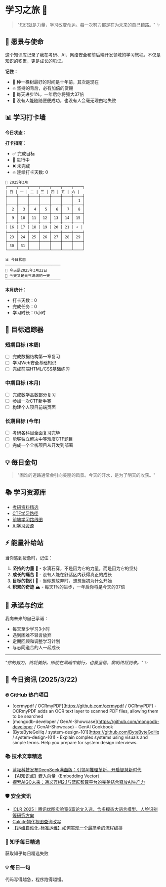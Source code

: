 # 学习之旅 🚀

> "知识就是力量，学习改变命运。每一次努力都是在为未来的自己铺路。" ✨

## 🌟 愿景与使命

这个知识库记录了我在考研、AI、网络安全和前后端开发领域的学习旅程。不仅是知识的积累，更是成长的见证。

**记住：**

- 🌱 种一棵树最好的时间是十年前，其次是现在
- 🔥 坚持的背后，必有加倍的赏赐
- 💪 每天进步1%，一年后你将强大37倍
- 🌈 没有人能随随便便成功，也没有人会毫无理由地失败

## 📊 学习打卡墙

**今日状态：**

**打卡指南：**

- ✅ 完成目标
- 🔄 进行中
- ❌ 未完成
- 🔥 连续打卡天数: 0

<!-- CALENDAR_START -->
```
📅 2025年3月
┌────┬────┬────┬────┬────┬────┬────┐
│ 日 │ 一 │ 二 │ 三 │ 四 │ 五 │ 六 │
├────┼────┼────┼────┼────┼────┼────┤
│    │    │    │    │    │    │  1 │
├────┼────┼────┼────┼────┼────┼────┤
│  2 │  3 │  4 │  5 │  6 │  7 │  8 │
├────┼────┼────┼────┼────┼────┼────┤
│  9 │ 10 │ 11 │ 12 │ 13 │ 14 │ 15 │
├────┼────┼────┼────┼────┼────┼────┤
│ 16 │ 17 │ 18 │ 19 │ 20 │ 21 │ ⭐ │
├────┼────┼────┼────┼────┼────┼────┤
│ 23 │ 24 │ 25 │ 26 │ 27 │ 28 │ 29 │
├────┼────┼────┼────┼────┼────┼────┤
│ 30 │ 31 │    │    │    │    │    │
└────┴────┴────┴────┴────┴────┴────┘
```

```
📊 今日状态
─────────────────────────
🌟 今天是2025年3月22日
🌈 今天又是元气满满的一天
─────────────────────────
```
<!-- CALENDAR_END -->

**本月统计：**
- 打卡天数：0
- 完成任务：0
- 学习时长：0小时

## 🎯 目标追踪器

### 短期目标 (本周)

- [ ] 完成数据结构第一章复习
- [ ] 学习Web安全基础知识
- [ ] 完成前端HTML/CSS基础练习

### 中期目标 (本月)

- [ ] 完成数学高数部分复习
- [ ] 参加一次CTF新手赛
- [ ] 构建个人项目前端页面

### 长期目标 (今年)

- [ ] 考研各科目全面复习完毕
- [ ] 能够独立解决中等难度CTF题目
- [ ] 完成一个全栈项目从开发到部署

## 💡 每日金句

> "困难的道路通常会引向美丽的风景。今天的汗水，是为了明天的收获。"

## 📚 学习资源库

- [考研资料精选](https://github.com/topics/kaoyan)
- [CTF学习路径](https://ctf-wiki.org/)
- [前端学习路线图](https://roadmap.sh/frontend)
- [AI学习资源](https://github.com/microsoft/AI-For-Beginners)

## ⚡ 能量补给站

当你感到疲惫时，记住：

1. **坚持的力量** 🌊 - 水滴石穿，不是因为它的力量，而是因为它的坚持
2. **成长的痛苦** 🌵 - 没有人能在舒适区内获得真正的成长
3. **目标的指引** 🧭 - 当你想放弃时，想想当初为什么开始
4. **积累的奇迹** 🏔️ - 每天1%的进步，一年后你将是今天的37倍

## 🤝 承诺与约定

我向未来的自己承诺：

- 每天至少学习3小时
- 遇到困难不轻言放弃
- 定期回顾和调整学习计划
- 与志同道合的人一起成长

---

*"你的努力，终将美好。即使在黑暗中前行，也要坚信，黎明终将到来。"* ✨

<!-- DAILY_INFO_START -->

## 📰 今日资讯 (2025/3/22)

### 🔥 GitHub 热门项目
- [ocrmypdf / OCRmyPDF](https://github.com/ocrmypdf / OCRmyPDF) - OCRmyPDF adds an OCR text layer to scanned PDF files, allowing them to be searched
- [mongodb-developer / GenAI-Showcase](https://github.com/mongodb-developer / GenAI-Showcase) - GenAI Cookbook
- [ByteByteGoHq / system-design-101](https://github.com/ByteByteGoHq / system-design-101) - Explain complex systems using visuals and simple terms. Help you prepare for system design interviews.

### 📚 技术文章精选
- [蓝耘科技发布DeepSeek满血版：引领AI推理革新，开启智慧新时代](https://blog.csdn.net/2301_81313679/article/details/145826935)
- [【AI知识点】嵌入向量（Embedding Vector）](https://blog.csdn.net/weixin_43221845/article/details/142673320)
- [探索AIGC未来：通义万相2.1与蓝耘智算平台的完美结合释放AI生产力](https://blog.csdn.net/2301_81313679/article/details/146051700)

### 🛡️ 安全资讯
- [ICLR 2025｜腾讯优图实验室6篇论文入选，含多模态大语言模型、人脸识别等研究方向](https://cloud.tencent.com/developer/article/2506269)
- [Calcite物化视图查询改写](https://cloud.tencent.com/developer/article/2506330)
- [【运维自动化-标准运维】如何实现一个最简单的流程编排](https://cloud.tencent.com/developer/article/2506402)

### 🌟 知乎每日精选
获取知乎每日精选失败

### 💡 每日一句
代码写得越急，程序跑得越慢。
<!-- DAILY_INFO_END -->
